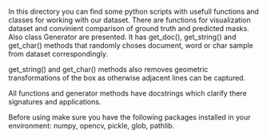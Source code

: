 In this directory you can find some python scripts with usefull functions and classes for working with our dataset.
There are functions for visualization dataset and convinient comparison of ground truth and predicted masks.
Also class Generator are presented. It has get_doc(), get_string() and get_char() methods that randomly choses document, word or char sample from dataset correspondingly.

get_string() and get_char() methods also removes geometric transformations of the box as otherwise adjacent lines can be captured.

All functions and generator methods have docstrings which clarify there signatures and applications.

Before using make sure you have the following packages installed in your environment: numpy, opencv, pickle, glob, pathlib.
